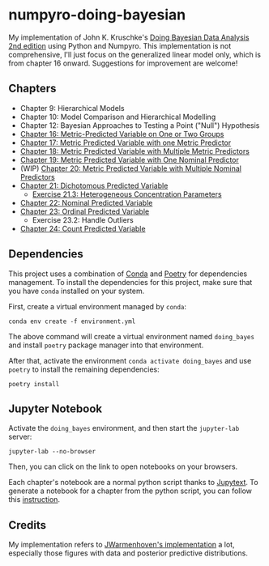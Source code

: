 # numpyro-doing-bayesian

My implementation of John K. Kruschke's
[Doing Bayesian Data Analysis 2nd edition](https://sites.google.com/site/doingbayesiandataanalysis/what-s-new-in-2nd-ed)
using Python and Numpyro.
This implementation is not comprehensive,
I'll just focus on the generalized linear model only,
which is from chapter 16 onward.
Suggestions for improvement are welcome!

## Chapters

* Chapter 9: Hierarchical Models
* Chapter 10: Model Comparison and Hierarchical Modelling
* Chapter 12: Bayesian Approaches to Testing a Point ("Null") Hypothesis
* [Chapter 16: Metric-Predicted Variable on One or Two Groups](https://www.nguyenmbquan.space/numpyro-doing-bayesian/chapter_16)
* [Chapter 17: Metric Predicted Variable with one Metric Predictor](https://www.nguyenmbquan.space/numpyro-doing-bayesian/chapter_17)
* [Chapter 18: Metric Predicted Variable with Multiple Metric Predictors](https://www.nguyenmbquan.space/numpyro-doing-bayesian/chapter_18)
* [Chapter 19: Metric Predicted Variable with One Nominal Predictor](https://www.nguyenmbquan.space/numpyro-doing-bayesian/chapter_19)
* (WIP) [Chapter 20: Metric Predicted Variable with Multiple Nominal Predictors](https://www.nguyenmbquan.space/numpyro-doing-bayesian/chapter_20)
* [Chapter 21: Dichotomous Predicted Variable](https://www.nguyenmbquan.space/numpyro-doing-bayesian/chapter_21)
    * [Exercise 21.3: Heterogeneous Concentration Parameters](https://www.nguyenmbquan.space/numpyro-doing-bayesian/chapter_21_exercise_21_3)
* [Chapter 22: Nominal Predicted Variable](https://www.nguyenmbquan.space/numpyro-doing-bayesian/chapter_22)
* [Chapter 23: Ordinal Predicted Variable](https://www.nguyenmbquan.space/numpyro-doing-bayesian/chapter_23)
    * Exercise 23.2: Handle Outliers
* [Chapter 24: Count Predicted Variable](https://www.nguyenmbquan.space/numpyro-doing-bayesian/chapter_24)

## Dependencies

This project uses a combination of [Conda](https://docs.conda.io/en/latest/)
and [Poetry](https://python-poetry.org/) for dependencies management.
To install the dependencies for this project, make sure that you have `conda` installed on your system.

First, create a virtual environment managed by `conda`:

```
conda env create -f environment.yml
```

The above command will create a virtual environment named `doing_bayes`
and install `poetry` package manager into that environment.

After that, activate the environment `conda activate doing_bayes`
and use `poetry` to install the remaining dependencies:

```
poetry install
```

## Jupyter Notebook

Activate the `doing_bayes` environment,
and then start the `jupyter-lab` server:

```
jupyter-lab --no-browser
```

Then, you can click on the link to open notebooks on your browsers.

Each chapter's notebook are a normal python script thanks to [Jupytext](https://jupytext.readthedocs.io/en/latest/).
To generate a notebook for a chapter from the python script, you can follow this [instruction](https://jupytext.readthedocs.io/en/latest/paired-notebooks.html#how-to-open-scripts-with-either-the-text-or-notebook-view-in-jupyter).

## Credits

My implementation refers to [JWarmenhoven's implementation](https://github.com/JWarmenhoven/DBDA-python) a lot,
especially those figures with data and posterior predictive distributions.
